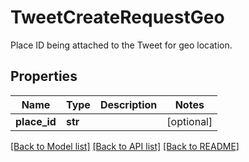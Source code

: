 # TweetCreateRequestGeo

Place ID being attached to the Tweet for geo location.

## Properties
Name | Type | Description | Notes
------------ | ------------- | ------------- | -------------
**place_id** | **str** |  | [optional] 

[[Back to Model list]](../README.md#documentation-for-models) [[Back to API list]](../README.md#documentation-for-api-endpoints) [[Back to README]](../README.md)


